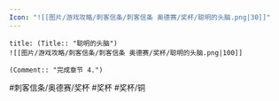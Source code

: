 ```yaml
---
Icon: "![[图片/游戏攻略/刺客信条/刺客信条 奥德赛/奖杯/聪明的头脑.png|30]]"
---
```

```ad-common-bronze-trophy
title: (Title:: "聪明的头脑")
![[图片/游戏攻略/刺客信条/刺客信条 奥德赛/奖杯/聪明的头脑.png|100]]

(Comment:: "完成章节 4.")
```

#刺客信条/奥德赛/奖杯 #奖杯 #奖杯/铜
